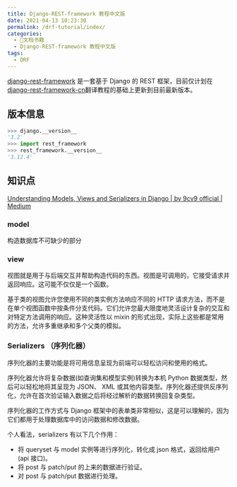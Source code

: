 ```yaml
---
title: Django-REST-framework 教程中文版
date: 2021-04-13 10:23:30
permalink: /drf-tutorial/index/
categories:
  - 📖文档书籍
  - Django-REST-framework 教程中文版
tags:
  - DRF
---
```


[django-rest-framework](http://www.django-rest-framework.org/) 是一套基于 Django 的 REST 框架，目前仅计划在[django-rest-framework-cn](https://darkcooking.gitbooks.io/django-rest-framework-cn/)翻译教程的基础上更新到目前最新版本。

## 版本信息
```python
>>> django.__version__
'3.2'
>>> import rest_framework
>>> rest_framework.__version__
'3.12.4'
```

## 知识点

[Understanding Models, Views and Serializers in Django | by 9cv9 official | Medium](https://medium.com/@9cv9official/understanding-models-views-and-serializers-in-django-f1bfc1bb94c5)

### model

构造数据库不可缺少的部分

### view

视图就是用于与后端交互并帮助构造代码的东西。视图是可调用的，它接受请求并返回响应。这可能不仅仅是一个函数。

基于类的视图允许您使用不同的类实例方法响应不同的 HTTP 请求方法，而不是在单个视图函数中按条件分支代码。它们允许您最大限度地灵活设计复杂的交互和对特定方法调用的响应。这种灵活性以 mixin 的形式出现，实际上这些都是常用的方法，允许多重继承和多个父类的模拟。

### Serializers （序列化器）

序列化器的主要功能是将可用信息呈现为前端可以轻松访问和使用的格式。

序列化器允许将复杂数据(如查询集和模型实例)转换为本机 Python 数据类型，然后可以轻松地将其呈现为 JSON、 XML 或其他内容类型。序列化器还提供反序列化，允许在首次验证输入数据之后将经过解析的数据转换回复杂类型。

序列化器的工作方式与 Django 框架中的表单类非常相似，这是可以理解的，因为它们都用于处理数据库中的访问数据和修改数据。

个人看法，serializers 有以下几个作用：
- 将 queryset 与 model 实例等进行序列化，转化成 json 格式，返回给用户(api 接口)。
- 将 post 与 patch/put 的上来的数据进行验证。
- 对 post 与 patch/put 数据进行处理。
